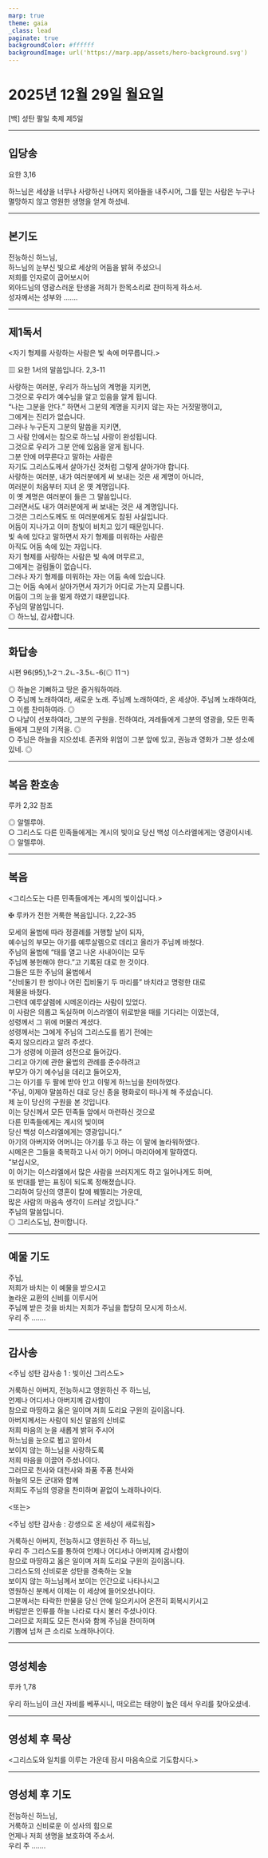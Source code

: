 ```yaml
---
marp: true
theme: gaia
_class: lead
paginate: true
backgroundColor: #ffffff
backgroundImage: url('https://marp.app/assets/hero-background.svg')
---
```


# 2025년 12월 29일 월요일

[백] 성탄 팔일 축제 제5일  




---

## 입당송

요한 3,16

하느님은 세상을 너무나 사랑하신 나머지 외아들을 내주시어, 그를 믿는 사람은 누구나 멸망하지 않고 영원한 생명을 얻게 하셨네.  
  


---

## 본기도

전능하신 하느님,  
하느님의 눈부신 빛으로 세상의 어둠을 밝혀 주셨으니  
저희를 인자로이 굽어보시어  
외아드님의 영광스러운 탄생을 저희가 한목소리로 찬미하게 하소서.  
성자께서는 성부와 …….  
  


---

## 제1독서

<자기 형제를 사랑하는 사람은 빛 속에 머무릅니다.>

▥ 요한 1서의 말씀입니다. 2,3-11

사랑하는 여러분, 우리가 하느님의 계명을 지키면,  
그것으로 우리가 예수님을 알고 있음을 알게 됩니다.  
“나는 그분을 안다.” 하면서 그분의 계명을 지키지 않는 자는 거짓말쟁이고,  
그에게는 진리가 없습니다.  
그러나 누구든지 그분의 말씀을 지키면,  
그 사람 안에서는 참으로 하느님 사랑이 완성됩니다.  
그것으로 우리가 그분 안에 있음을 알게 됩니다.  
그분 안에 머무른다고 말하는 사람은  
자기도 그리스도께서 살아가신 것처럼 그렇게 살아가야 합니다.  
사랑하는 여러분, 내가 여러분에게 써 보내는 것은 새 계명이 아니라,  
여러분이 처음부터 지녀 온 옛 계명입니다.  
이 옛 계명은 여러분이 들은 그 말씀입니다.  
그러면서도 내가 여러분에게 써 보내는 것은 새 계명입니다.  
그것은 그리스도께도 또 여러분에게도 참된 사실입니다.  
어둠이 지나가고 이미 참빛이 비치고 있기 때문입니다.  
빛 속에 있다고 말하면서 자기 형제를 미워하는 사람은  
아직도 어둠 속에 있는 자입니다.  
자기 형제를 사랑하는 사람은 빛 속에 머무르고,  
그에게는 걸림돌이 없습니다.  
그러나 자기 형제를 미워하는 자는 어둠 속에 있습니다.  
그는 어둠 속에서 살아가면서 자기가 어디로 가는지 모릅니다.  
어둠이 그의 눈을 멀게 하였기 때문입니다.  
주님의 말씀입니다.  
◎ 하느님, 감사합니다.  
  


---

## 화답송

시편 96(95),1-2ㄱ.2ㄴ-3.5ㄴ-6(◎ 11ㄱ)

◎ 하늘은 기뻐하고 땅은 즐거워하여라.  
○ 주님께 노래하여라, 새로운 노래. 주님께 노래하여라, 온 세상아. 주님께 노래하여라, 그 이름 찬미하여라. ◎  
○ 나날이 선포하여라, 그분의 구원을. 전하여라, 겨레들에게 그분의 영광을, 모든 민족들에게 그분의 기적을. ◎  
○ 주님은 하늘을 지으셨네. 존귀와 위엄이 그분 앞에 있고, 권능과 영화가 그분 성소에 있네. ◎  
  


---

## 복음 환호송

루카 2,32 참조

◎ 알렐루야.  
○ 그리스도 다른 민족들에게는 계시의 빛이요 당신 백성 이스라엘에게는 영광이시네.  
◎ 알렐루야.  
  


---

## 복음

<그리스도는 다른 민족들에게는 계시의 빛이십니다.>

✠ 루카가 전한 거룩한 복음입니다. 2,22-35

모세의 율법에 따라 정결례를 거행할 날이 되자,  
예수님의 부모는 아기를 예루살렘으로 데리고 올라가 주님께 바쳤다.  
주님의 율법에 “태를 열고 나온 사내아이는 모두  
주님께 봉헌해야 한다.”고 기록된 대로 한 것이다.  
그들은 또한 주님의 율법에서  
“산비둘기 한 쌍이나 어린 집비둘기 두 마리를” 바치라고 명령한 대로  
제물을 바쳤다.  
그런데 예루살렘에 시메온이라는 사람이 있었다.  
이 사람은 의롭고 독실하며 이스라엘이 위로받을 때를 기다리는 이였는데,  
성령께서 그 위에 머물러 계셨다.  
성령께서는 그에게 주님의 그리스도를 뵙기 전에는  
죽지 않으리라고 알려 주셨다.  
그가 성령에 이끌려 성전으로 들어갔다.  
그리고 아기에 관한 율법의 관례를 준수하려고  
부모가 아기 예수님을 데리고 들어오자,  
그는 아기를 두 팔에 받아 안고 이렇게 하느님을 찬미하였다.  
“주님, 이제야 말씀하신 대로 당신 종을 평화로이 떠나게 해 주셨습니다.  
제 눈이 당신의 구원을 본 것입니다.  
이는 당신께서 모든 민족들 앞에서 마련하신 것으로  
다른 민족들에게는 계시의 빛이며  
당신 백성 이스라엘에게는 영광입니다.”  
아기의 아버지와 어머니는 아기를 두고 하는 이 말에 놀라워하였다.  
시메온은 그들을 축복하고 나서 아기 어머니 마리아에게 말하였다.  
“보십시오,  
이 아기는 이스라엘에서 많은 사람을 쓰러지게도 하고 일어나게도 하며,  
또 반대를 받는 표징이 되도록 정해졌습니다.  
그리하여 당신의 영혼이 칼에 꿰찔리는 가운데,  
많은 사람의 마음속 생각이 드러날 것입니다.”  
주님의 말씀입니다.  
◎ 그리스도님, 찬미합니다.  
  


---

## 예물 기도

주님,  
저희가 바치는 이 예물을 받으시고  
놀라운 교환의 신비를 이루시어  
주님께 받은 것을 바치는 저희가 주님을 합당히 모시게 하소서.  
우리 주 …….  
  


---

## 감사송

<주님 성탄 감사송 1 : 빛이신 그리스도>

거룩하신 아버지, 전능하시고 영원하신 주 하느님,  
언제나 어디서나 아버지께 감사함이  
참으로 마땅하고 옳은 일이며 저희 도리요 구원의 길이옵니다.  
아버지께서는 사람이 되신 말씀의 신비로  
저희 마음의 눈을 새롭게 밝혀 주시어  
하느님을 눈으로 뵙고 알아서  
보이지 않는 하느님을 사랑하도록  
저희 마음을 이끌어 주셨나이다.  
그러므로 천사와 대천사와 좌품 주품 천사와  
하늘의 모든 군대와 함께  
저희도 주님의 영광을 찬미하며 끝없이 노래하나이다.  
  
<또는>  
  
<주님 성탄 감사송 : 강생으로 온 세상이 새로워짐>  
  
  
거룩하신 아버지, 전능하시고 영원하신 주 하느님,  
우리 주 그리스도를 통하여 언제나 어디서나 아버지께 감사함이  
참으로 마땅하고 옳은 일이며 저희 도리요 구원의 길이옵니다.  
그리스도의 신비로운 성탄을 경축하는 오늘  
보이지 않는 하느님께서 보이는 인간으로 나타나시고  
영원하신 분께서 이제는 이 세상에 들어오셨나이다.  
그분께서는 타락한 만물을 당신 안에 일으키시어 온전히 회복시키시고  
버림받은 인류를 하늘 나라로 다시 불러 주셨나이다.  
그러므로 저희도 모든 천사와 함께 주님을 찬미하며  
기쁨에 넘쳐 큰 소리로 노래하나이다.  


---

## 영성체송

루카 1,78

우리 하느님이 크신 자비를 베푸시니, 떠오르는 태양이 높은 데서 우리를 찾아오셨네.  
  


---

## 영성체 후 묵상

<그리스도와 일치를 이루는 가운데 잠시 마음속으로 기도합시다.>  


---

## 영성체 후 기도

전능하신 하느님,  
거룩하고 신비로운 이 성사의 힘으로  
언제나 저희 생명을 보호하여 주소서.  
우리 주 …….